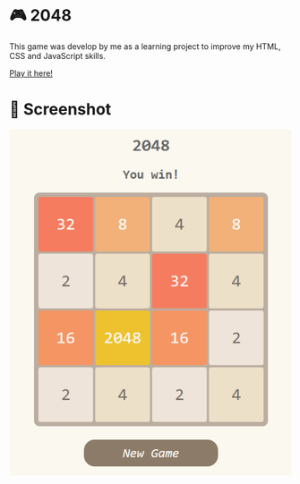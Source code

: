 # 🎮 2048

This game was develop by me as a learning project to improve my HTML, CSS and JavaScript skills.

[Play it here!](https://kolya00736.github.io/2048/)

# 📸 Screenshot
![Screenshot](screenshot.png)
